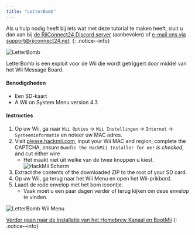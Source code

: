 ```yaml
---
title: "LetterBomb"
---
```


Als u hulp nodig heeft bij iets wat met deze tutorial te maken heeft, sluit u dan aan bij [de RiiConnect24 Discord server](https://discord.gg/b4Y7jfD) (aanbevolen) of [e-mail ons via support@riiconnect24.net](mailto:support@riiconnect24.net).
{: .notice--info}

![LetterBomb](/images/letterbomb.png)

LetterBomb is een exploit voor de Wii die wordt getriggert door middel van het Wii Message Board.

#### Benodigdheden
- Een SD-kaart
- A Wii on System Menu version 4.3

#### Instructies

1. Op uw Wii, ga naar `Wii Opties` -> `Wii Instellingen` -> `Internet` -> `Systeeminformatie` en noteer uw MAC adres.
2. Visit [please.hackmii.com](https://please.hackmii.com), input your Wii MAC and region, complete the CAPTCHA, *ensure* `Bundle the HackMii Installer for me!` *is checked*, and cut either wire
   - Het maakt niet uit welke van de twee knoppen u kiest. ![HackMii Scherm](/images/Wii/LetterBomb-PC.png)
3. Extract the contents of the downloaded ZIP to the root of your SD card.
4. Op uw Wii, ga terug naar het Wii Menu en open het Wii-prikbord.
5. Laadt de rode envelop met het bom icoontje.
   - Vaak moet u een paar dagen verder of terug kijken om deze envelop te vinden.

![LetterBomb Wii Menu](/images/Wii/LetterBomb-Wii.png)

[Verder gaan naar de installatie van het Homebrew Kanaal en BootMii](hbc)
{: .notice--info}
